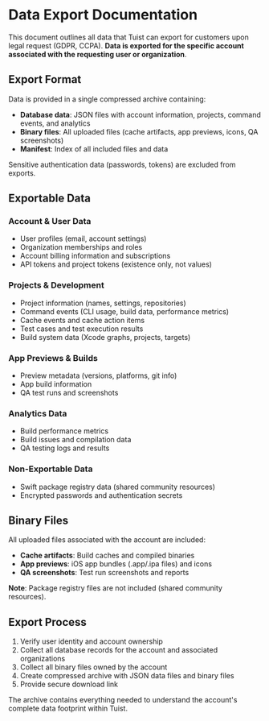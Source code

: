 # Data Export Documentation

This document outlines all data that Tuist can export for customers upon legal request (GDPR, CCPA). **Data is exported for the specific account associated with the requesting user or organization**.

## Export Format

Data is provided in a single compressed archive containing:
- **Database data**: JSON files with account information, projects, command events, and analytics
- **Binary files**: All uploaded files (cache artifacts, app previews, icons, QA screenshots)
- **Manifest**: Index of all included files and data

Sensitive authentication data (passwords, tokens) are excluded from exports.

## Exportable Data

### Account & User Data
- User profiles (email, account settings)
- Organization memberships and roles
- Account billing information and subscriptions
- API tokens and project tokens (existence only, not values)

### Projects & Development
- Project information (names, settings, repositories)
- Command events (CLI usage, build data, performance metrics)
- Cache events and cache action items
- Test cases and test execution results
- Build system data (Xcode graphs, projects, targets)

### App Previews & Builds
- Preview metadata (versions, platforms, git info)
- App build information
- QA test runs and screenshots

### Analytics Data
- Build performance metrics
- Build issues and compilation data
- QA testing logs and results

### Non-Exportable Data
- Swift package registry data (shared community resources)
- Encrypted passwords and authentication secrets

## Binary Files

All uploaded files associated with the account are included:
- **Cache artifacts**: Build caches and compiled binaries
- **App previews**: iOS app bundles (.app/.ipa files) and icons  
- **QA screenshots**: Test run screenshots and reports

**Note**: Package registry files are not included (shared community resources).

## Export Process

1. Verify user identity and account ownership
2. Collect all database records for the account and associated organizations  
3. Collect all binary files owned by the account
4. Create compressed archive with JSON data files and binary files
5. Provide secure download link

The archive contains everything needed to understand the account's complete data footprint within Tuist.